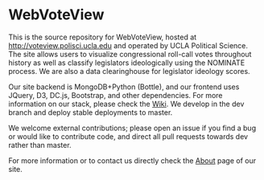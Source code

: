 # WebVoteView

This is the source repository for WebVoteView, hosted at http://voteview.polisci.ucla.edu and operated by UCLA Political Science. The site allows users to visualize congressional roll-call votes throughout history as well as classify legislators ideologically using the NOMINATE process. We are also a data clearinghouse for legislator ideology scores. 

Our site backend is MongoDB+Python (Bottle), and our frontend uses JQuery, D3, DC.js, Bootstrap, and other dependencies. For more information on our stack, please check the [Wiki](https://github.com/JeffreyBLewis/WebVoteView/wiki). We develop in the dev branch and deploy stable deployments to master.

We welcome external contributions; please open an issue if you find a bug or would like to contribute code, and direct all pull requests towards dev rather than master.

For more information or to contact us directly check the [About](http://voteview.polisci.ucla.edu/about) page of our site.
